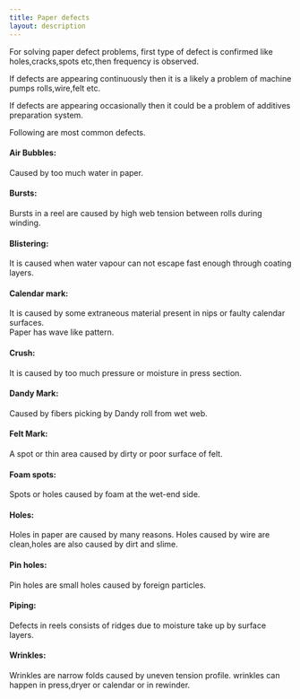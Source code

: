 ```yaml
---
title: Paper defects
layout: description
---
```


For solving paper defect problems, first type of defect is confirmed like holes,cracks,spots etc,then frequency is observed.

If defects are appearing continuously then it is a likely a problem of machine pumps rolls,wire,felt etc.  

If  defects are appearing occasionally then it could be a problem of additives preparation system.

Following are most common defects.
              
#### Air Bubbles:  
Caused by too much water in paper.
#### Bursts:
Bursts in a reel are caused by high web tension between rolls during winding. 
#### Blistering:  
It is caused when water vapour can not escape fast enough through coating layers.
#### Calendar mark:  
It is caused by some extraneous material present in nips or faulty calendar surfaces.   
Paper has wave like pattern.
#### Crush: 
It is caused by too much pressure or moisture in press section.
#### Dandy Mark: 
Caused by fibers picking by Dandy roll from wet web.
#### Felt Mark:
A spot or thin area caused by dirty or poor surface of felt.
#### Foam spots: 
Spots or holes caused by foam at the wet-end side.
#### Holes: 
Holes in paper are caused by many reasons. Holes caused by wire are clean,holes are also caused by dirt and slime.
#### Pin holes: 
Pin holes are small holes caused by foreign particles.
#### Piping: 
Defects in reels consists of ridges due to moisture take up by surface layers.
#### Wrinkles:
Wrinkles are narrow folds caused by uneven tension profile. wrinkles can happen in press,dryer or calendar or in rewinder.